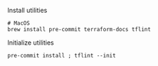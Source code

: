 Install utilities
```
# MacOS
brew install pre-commit terraform-docs tflint
```

Initialize utilities
```
pre-commit install ; tflint --init
```
